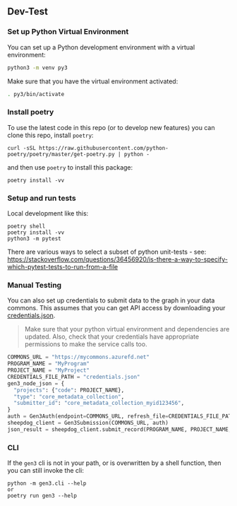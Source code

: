 ## Dev-Test

### Set up Python Virtual Environment

You can set up a Python development environment with a virtual environment:

```bash
python3 -m venv py3
```

Make sure that you have the virtual environment activated:

```bash
. py3/bin/activate
```

### Install poetry

To use the latest code in this repo (or to develop new features) you can clone this repo, install `poetry`:

```
curl -sSL https://raw.githubusercontent.com/python-poetry/poetry/master/get-poetry.py | python -
```

and then use `poetry` to install this package:

```
poetry install -vv
```


### Setup and run tests

Local development like this:

```
poetry shell
poetry install -vv
python3 -m pytest
```

There are various ways to select a subset of python unit-tests - see: https://stackoverflow.com/questions/36456920/is-there-a-way-to-specify-which-pytest-tests-to-run-from-a-file

### Manual Testing

You can also set up credentials to submit data to the graph in your data commons.  This assumes that you can get API access by downloading your [credentials.json](https://gen3.org/resources/user/using-api/#credentials-to-send-api-requests).

> Make sure that your python virtual environment and dependencies are updated.  Also, check that your credentials have appropriate permissions to make the service calls too.
```python
COMMONS_URL = "https://mycommons.azurefd.net"
PROGRAM_NAME = "MyProgram"
PROJECT_NAME = "MyProject"
CREDENTIALS_FILE_PATH = "credentials.json"
gen3_node_json = {
  "projects": {"code": PROJECT_NAME},
  "type": "core_metadata_collection",
  "submitter_id": "core_metadata_collection_myid123456",
}
auth = Gen3Auth(endpoint=COMMONS_URL, refresh_file=CREDENTIALS_FILE_PATH)
sheepdog_client = Gen3Submission(COMMONS_URL, auth)
json_result = sheepdog_client.submit_record(PROGRAM_NAME, PROJECT_NAME, gen3_node_json)
```

### CLI

If the `gen3` cli is not in your path, or is overwritten by a shell function, then you can still invoke the cli:

```
python -m gen3.cli --help
or
poetry run gen3 --help
```
